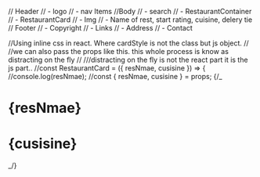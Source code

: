 // Header
// - logo
// - nav Items
//Body
// - search
// - RestaurantContainer
// - RestaurantCard
// - Img
// - Name of rest, start rating, cuisine, delery tie
// Footer
// - Copyright
// - Links
// - Address
// - Contact

//Using inline css in react. Where cardStyle is not the class but js object.
//
//we can also pass the props like this. this whole process is know as distracting on the fly //
///distracting on the fly is not the react part it is the js part..
//const RestaurantCard = ({ resNmae, cusisine }) => {
//console.log(resNmae);
//const { resNmae, cusisine } = props;
{/\_ <h1> {resNmae}</h1>

<h1> {cusisine}</h1> _/}
